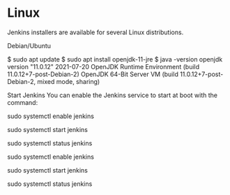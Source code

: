 # Linux 

Jenkins installers are available for several Linux distributions.

Debian/Ubuntu

$ sudo apt update
$ sudo apt install openjdk-11-jre
$ java -version
openjdk version "11.0.12" 2021-07-20
OpenJDK Runtime Environment (build 11.0.12+7-post-Debian-2)
OpenJDK 64-Bit Server VM (build 11.0.12+7-post-Debian-2, mixed mode, sharing)



Start Jenkins
You can enable the Jenkins service to start at boot with the command:


sudo systemctl enable jenkins


sudo systemctl start jenkins


sudo systemctl status jenkins


sudo systemctl enable jenkins

sudo systemctl start jenkins

sudo systemctl status jenkins

